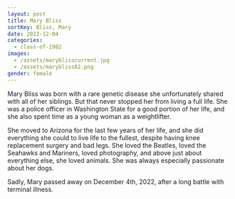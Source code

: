 ```yaml
---
layout: post
title: Mary Bliss
sortKey: Bliss, Mary
date: 2022-12-04
categories:
  - class-of-1982
images:
  - /assets/maryblisscurrent.jpg
  - /assets/marybliss82.png
gender: female
---
```

Mary Bliss was born with a rare genetic disease she unfortunately shared with all of her siblings. But that never stopped her from living a full life. She was a police officer in Washington State for a good portion of her life, and she also spent time as a young woman as a weightlifter. 

She moved to Arizona for the last few years of her life, and she did everything she could to live life to the fullest, despite having knee replacement surgery and bad legs. She loved the Beatles, loved the Seahawks and Mariners, loved photography, and above just about everything else, she loved animals. She was always especially passionate about her dogs.

Sadly, Mary passed away on December 4th, 2022, after a long battle with terminal illness.
